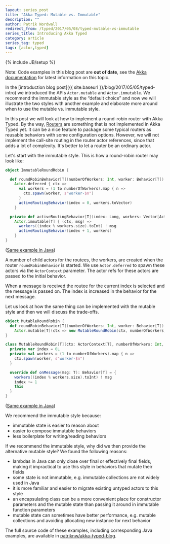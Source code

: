 ```yaml
---
layout: series_post
title: "Akka Typed: Mutable vs. Immutable"
description: ""
author: Patrik Nordwall
redirect_from: /typed/2017/05/08/typed-mutable-vs-immutable
series_title: Introducing Akka Typed
category: article
series_tag: typed
tags: [actor,typed]
---
```

{% include JB/setup %}

Note: Code examples in this blog post are **out of date**, see the [Akka documentation](https://doc.akka.io/docs/akka/current/typed/coexisting.html) for latest information on this topic.

In the [introduction blog post]({{ site.baseurl }}/blog/2017/05/05/typed-intro) we introduced the APIs `Actor.mutable` and `Actor.immutable`. We recommend the immutable style as the “default choice” and now we will illustrate the two styles with another example and elaborate more around when to use the mutable vs. immutable style.

In this post we will look at how to implement a round-robin router with Akka Typed. By the way, [Routers](https://doc.akka.io/docs/akka/2.5/scala/routing.html) are something that is not implemented in Akka Typed yet. It can be a nice feature to package some typical routers as reusable behaviors with some configuration options. However, we will not implement the call-site routing in the router actor references, since that adds a lot of complexity. It's better to let a router be an ordinary actor.

Let's start with the immutable style. This is how a round-robin router may look like:

```scala
object ImmutableRoundRobin {

  def roundRobinBehavior[T](numberOfWorkers: Int, worker: Behavior[T]): Behavior[T] =
    Actor.deferred { ctx =>
      val workers = (1 to numberOfWorkers).map { n =>
        ctx.spawn(worker, s"worker-$n")
      }
      activeRoutingBehavior(index = 0, workers.toVector)
    }

  private def activeRoutingBehavior[T](index: Long, workers: Vector[ActorRef[T]]): Behavior[T] =
    Actor.immutable[T] { (ctx, msg) =>
      workers((index % workers.size).toInt) ! msg
      activeRoutingBehavior(index + 1, workers)
    }
}
```

([Same example in Java](https://github.com/patriknw/akka-typed-blog/blob/master/src/main/java/blog/typed/javadsl/ImmutableRoundRobin.java))

A number of child actors for the routees, the workers, are created when the router `roundRobinBehavior` is started. We use `Actor.deferred` to spawn these actors via the `ActorContext` parameter. The actor refs for these actors are passed to the initial behavior.

When a message is received the routee for the current index is selected and the message is passed on. The index is increased in the behavior for the next message.

Let us look at how the same thing can be implemented with the mutable style and then we will discuss the trade-offs.

```scala
object MutableRoundRobin {
  def roundRobinBehavior[T](numberOfWorkers: Int, worker: Behavior[T]): Behavior[T] =
    Actor.mutable[T](ctx => new MutableRoundRobin(ctx, numberOfWorkers, worker))
}

class MutableRoundRobin[T](ctx: ActorContext[T], numberOfWorkers: Int, worker: Behavior[T]) extends Actor.MutableBehavior[T] {
  private var index = 0L
  private val workers = (1 to numberOfWorkers).map { n =>
    ctx.spawn(worker, s"worker-$n")
  }

  override def onMessage(msg: T): Behavior[T] = {
    workers((index % workers.size).toInt) ! msg
    index += 1
    this
  }
}
```

([Same example in Java](https://github.com/patriknw/akka-typed-blog/blob/master/src/main/java/blog/typed/javadsl/MutableRoundRobin.java))

We recommend the immutable style because:

* immutable state is easier to reason about
* easier to compose immutable behaviors
* less boilerplate for writing/reading behaviors

If we recommend the immutable style, why did we then provide the alternative mutable style? We found the following reasons:

* lambdas in Java can only close over final or effectively final fields, making it impractical to use this style in behaviors that mutate their fields
* some state is not immutable, e.g. immutable collections are not widely used in Java
* it is more familiar and easier to migrate existing untyped actors to this style
* an encapsulating class can be a more convenient place for constructor parameters and the mutable state than passing it around in immutable function parameters
* mutable state can sometimes have better performance, e.g. mutable collections and avoiding allocating new instance for next behavior

The full source code of these examples, including corresponding Java examples, are available in [patriknw/akka-typed-blog](https://github.com/patriknw/akka-typed-blog).
